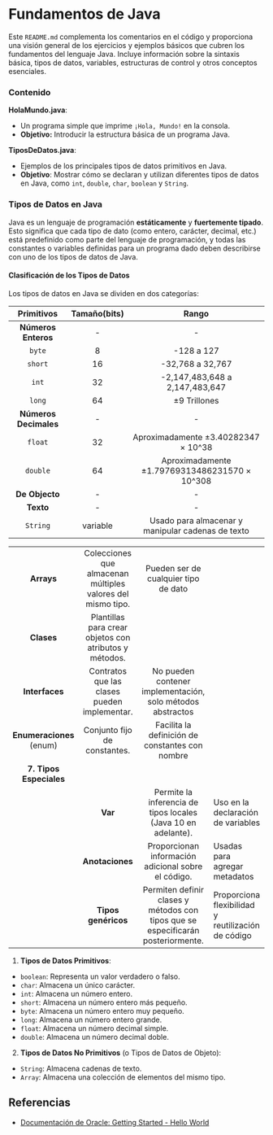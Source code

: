 # Fundamentos de Java
Este `README.md` complementa los comentarios en el código y proporciona una visión general de los ejercicios y ejemplos 
básicos que cubren los fundamentos del lenguaje Java. Incluye información sobre la sintaxis básica, tipos de datos, 
variables, estructuras de control y otros conceptos esenciales.

### Contenido

**HolaMundo.java**:
   - Un programa simple que imprime `¡Hola, Mundo!` en la consola.
   - **Objetivo:** Introducir la estructura básica de un programa Java.

**TiposDeDatos.java**:
   - Ejemplos de los principales tipos de datos primitivos en Java.
   - **Objetivo**: Mostrar cómo se declaran y utilizan diferentes tipos de datos en Java, como 
   `int`, `double`, `char`, `boolean` y `String`.

### Tipos de Datos en Java

Java es un lenguaje de programación **estáticamente** y **fuertemente tipado**. Esto significa que cada tipo de 
dato (como entero, carácter, decimal, etc.) está predefinido como parte del lenguaje de programación, y todas las 
constantes o variables definidas para un programa dado deben describirse con uno de los tipos de datos de Java.

#### Clasificación de los Tipos de Datos
   Los tipos de datos en Java se dividen en dos categorías:
   
|    **Primitivos**     | **Tamaño(bits)** |                     **Rango**                     |
|:---------------------:|:----------------:|:-------------------------------------------------:|
|  **Números Enteros**  |        -         |                         -                         |
|        `byte`         |        8         |                    -128 a 127                     |
|        `short`        |        16        |                 -32,768 a 32,767                  |
|         `int`         |        32        |          -2,147,483,648 a 2,147,483,647           |
|        `long`         |        64        |                   ±9 Trillones                    |
| **Números Decimales** |        -         |                         -                         |
|        `float`        |        32        |        Aproximadamente ±3.40282347 × 10^38        |
|       `double`        |        64        |   Aproximadamente ±1.79769313486231570 × 10^308   |
|    **De Objecto**     |        -         |                         -                         |
|       **Texto**       |        -         |                         -                         |
|       `String`        |     variable     | Usado para almacenar y manipular cadenas de texto |




|                          |                                                             |                                                                                  |                                                    |
|:------------------------:|:-----------------------------------------------------------:|:--------------------------------------------------------------------------------:|----------------------------------------------------|
|        **Arrays**        | Colecciones que almacenan múltiples valores del mismo tipo. |                       Pueden ser de cualquier tipo de dato                       |                                                    |
|        **Clases**        |   Plantillas para crear objetos con atributos y métodos.    |                                                                                  |
|      **Interfaces**      |        Contratos que las clases pueden implementar.         |            No pueden contener implementación, solo métodos abstractos            |
| **Enumeraciones** (enum) |                Conjunto fijo de constantes.                 |                 Facilita la definición de constantes con nombre                  |
| **7. Tipos Especiales**  |
|                          |                           **Var**                           |          Permite la inferencia de tipos locales (Java 10 en adelante).           | Uso en la declaración de variables                 |
|                          |                       **Anotaciones**                       |               Proporcionan información adicional sobre el código.                | Usadas para agregar metadatos                      |
|                          |                     **Tipos genéricos**                     | Permiten definir clases y métodos con tipos que se especificarán posteriormente. | Proporciona flexibilidad y reutilización de código |
   1. **Tipos de Datos Primitivos**:
   - `boolean`: Representa un valor verdadero o falso.
   - `char`: Almacena un único carácter.
   - `int`: Almacena un número entero.
   - `short`: Almacena un número entero más pequeño.
   - `byte`: Almacena un número entero muy pequeño.
   - `long`: Almacena un número entero grande.
   - `float`: Almacena un número decimal simple.
   - `double`: Almacena un número decimal doble.

   2. **Tipos de Datos No Primitivos** (o Tipos de Datos de Objeto):
   - `String`: Almacena cadenas de texto.
   - `Array`: Almacena una colección de elementos del mismo tipo.



## Referencias 
* [Documentación de Oracle: Getting Started - Hello World](https://docs.oracle.com/javase/tutorial/getStarted/cupojava/index.html)
   